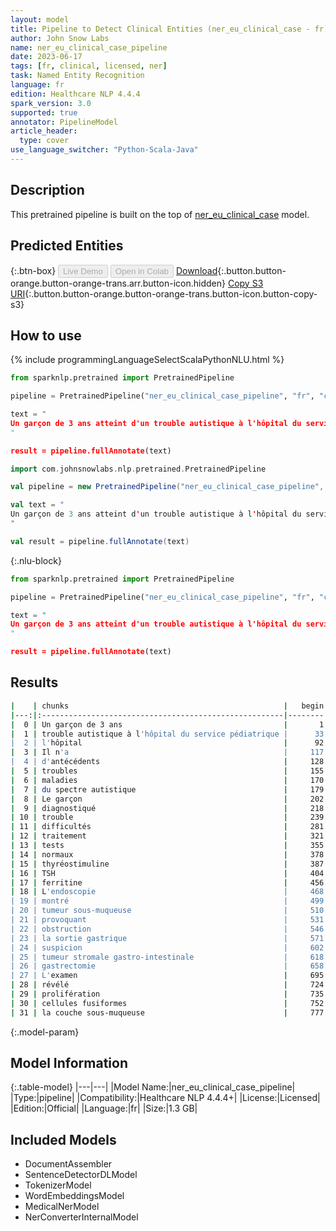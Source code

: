 ```yaml
---
layout: model
title: Pipeline to Detect Clinical Entities (ner_eu_clinical_case - fr)
author: John Snow Labs
name: ner_eu_clinical_case_pipeline
date: 2023-06-17
tags: [fr, clinical, licensed, ner]
task: Named Entity Recognition
language: fr
edition: Healthcare NLP 4.4.4
spark_version: 3.0
supported: true
annotator: PipelineModel
article_header:
  type: cover
use_language_switcher: "Python-Scala-Java"
---
```


## Description

This pretrained pipeline is built on the top of [ner_eu_clinical_case](https://nlp.johnsnowlabs.com/2023/02/01/ner_eu_clinical_case_fr.html) model.

## Predicted Entities



{:.btn-box}
<button class="button button-orange" disabled>Live Demo</button>
<button class="button button-orange" disabled>Open in Colab</button>
[Download](https://s3.amazonaws.com/auxdata.johnsnowlabs.com/clinical/models/ner_eu_clinical_case_pipeline_fr_4.4.4_3.0_1686992330082.zip){:.button.button-orange.button-orange-trans.arr.button-icon.hidden}
[Copy S3 URI](s3://auxdata.johnsnowlabs.com/clinical/models/ner_eu_clinical_case_pipeline_fr_4.4.4_3.0_1686992330082.zip){:.button.button-orange.button-orange-trans.button-icon.button-copy-s3}

## How to use

<div class="tabs-box" markdown="1">
{% include programmingLanguageSelectScalaPythonNLU.html %}

```python
from sparknlp.pretrained import PretrainedPipeline

pipeline = PretrainedPipeline("ner_eu_clinical_case_pipeline", "fr", "clinical/models")

text = "
Un garçon de 3 ans atteint d'un trouble autistique à l'hôpital du service pédiatrique A de l'hôpital universitaire. Il n'a pas d'antécédents familiaux de troubles ou de maladies du spectre autistique. Le garçon a été diagnostiqué avec un trouble de communication sévère, avec des difficultés d'interaction sociale et un traitement sensoriel retardé. Les tests sanguins étaient normaux (thyréostimuline (TSH), hémoglobine, volume globulaire moyen (MCV) et ferritine). L'endoscopie haute a également montré une tumeur sous-muqueuse provoquant une obstruction subtotale de la sortie gastrique. Devant la suspicion d'une tumeur stromale gastro-intestinale, une gastrectomie distale a été réalisée. L'examen histopathologique a révélé une prolifération de cellules fusiformes dans la couche sous-muqueuse.
"

result = pipeline.fullAnnotate(text)
```
```scala
import com.johnsnowlabs.nlp.pretrained.PretrainedPipeline

val pipeline = new PretrainedPipeline("ner_eu_clinical_case_pipeline", "fr", "clinical/models")

val text = "
Un garçon de 3 ans atteint d'un trouble autistique à l'hôpital du service pédiatrique A de l'hôpital universitaire. Il n'a pas d'antécédents familiaux de troubles ou de maladies du spectre autistique. Le garçon a été diagnostiqué avec un trouble de communication sévère, avec des difficultés d'interaction sociale et un traitement sensoriel retardé. Les tests sanguins étaient normaux (thyréostimuline (TSH), hémoglobine, volume globulaire moyen (MCV) et ferritine). L'endoscopie haute a également montré une tumeur sous-muqueuse provoquant une obstruction subtotale de la sortie gastrique. Devant la suspicion d'une tumeur stromale gastro-intestinale, une gastrectomie distale a été réalisée. L'examen histopathologique a révélé une prolifération de cellules fusiformes dans la couche sous-muqueuse.
"

val result = pipeline.fullAnnotate(text)
```

{:.nlu-block}
```python
from sparknlp.pretrained import PretrainedPipeline

pipeline = PretrainedPipeline("ner_eu_clinical_case_pipeline", "fr", "clinical/models")

text = "
Un garçon de 3 ans atteint d'un trouble autistique à l'hôpital du service pédiatrique A de l'hôpital universitaire. Il n'a pas d'antécédents familiaux de troubles ou de maladies du spectre autistique. Le garçon a été diagnostiqué avec un trouble de communication sévère, avec des difficultés d'interaction sociale et un traitement sensoriel retardé. Les tests sanguins étaient normaux (thyréostimuline (TSH), hémoglobine, volume globulaire moyen (MCV) et ferritine). L'endoscopie haute a également montré une tumeur sous-muqueuse provoquant une obstruction subtotale de la sortie gastrique. Devant la suspicion d'une tumeur stromale gastro-intestinale, une gastrectomie distale a été réalisée. L'examen histopathologique a révélé une prolifération de cellules fusiformes dans la couche sous-muqueuse.
"

result = pipeline.fullAnnotate(text)
```
</div>

## Results

```bash
|    | chunks                                                |   begin |   end | entities           |   confidence |
|---:|:------------------------------------------------------|--------:|------:|:-------------------|-------------:|
|  0 | Un garçon de 3 ans                                    |       1 |    18 | patient            |     0.58786  |
|  1 | trouble autistique à l'hôpital du service pédiatrique |      33 |    85 | clinical_condition |     0.560657 |
|  2 | l'hôpital                                             |      92 |   100 | clinical_event     |     0.3725   |
|  3 | Il n'a                                                |     117 |   122 | patient            |     0.62695  |
|  4 | d'antécédents                                         |     128 |   140 | clinical_event     |     0.8355   |
|  5 | troubles                                              |     155 |   162 | clinical_condition |     0.9096   |
|  6 | maladies                                              |     170 |   177 | clinical_condition |     0.9109   |
|  7 | du spectre autistique                                 |     179 |   199 | bodypart           |     0.4828   |
|  8 | Le garçon                                             |     202 |   210 | patient            |     0.48925  |
|  9 | diagnostiqué                                          |     218 |   229 | clinical_event     |     0.2155   |
| 10 | trouble                                               |     239 |   245 | clinical_condition |     0.8545   |
| 11 | difficultés                                           |     281 |   291 | clinical_event     |     0.5636   |
| 12 | traitement                                            |     321 |   330 | clinical_event     |     0.9046   |
| 13 | tests                                                 |     355 |   359 | clinical_event     |     0.9305   |
| 14 | normaux                                               |     378 |   384 | units_measurements |     0.9394   |
| 15 | thyréostimuline                                       |     387 |   401 | clinical_event     |     0.4653   |
| 16 | TSH                                                   |     404 |   406 | clinical_event     |     0.691    |
| 17 | ferritine                                             |     456 |   464 | clinical_event     |     0.2768   |
| 18 | L'endoscopie                                          |     468 |   479 | clinical_event     |     0.7778   |
| 19 | montré                                                |     499 |   504 | clinical_event     |     0.9829   |
| 20 | tumeur sous-muqueuse                                  |     510 |   529 | clinical_condition |     0.7923   |
| 21 | provoquant                                            |     531 |   540 | clinical_event     |     0.868    |
| 22 | obstruction                                           |     546 |   556 | clinical_condition |     0.9448   |
| 23 | la sortie gastrique                                   |     571 |   589 | bodypart           |     0.496233 |
| 24 | suspicion                                             |     602 |   610 | clinical_event     |     0.9035   |
| 25 | tumeur stromale gastro-intestinale                    |     618 |   651 | clinical_condition |     0.5901   |
| 26 | gastrectomie                                          |     658 |   669 | clinical_event     |     0.3939   |
| 27 | L'examen                                              |     695 |   702 | clinical_event     |     0.5114   |
| 28 | révélé                                                |     724 |   729 | clinical_event     |     0.9731   |
| 29 | prolifération                                         |     735 |   747 | clinical_event     |     0.6767   |
| 30 | cellules fusiformes                                   |     752 |   770 | bodypart           |     0.5233   |
| 31 | la couche sous-muqueuse                               |     777 |   799 | bodypart           |     0.6755   |
```

{:.model-param}
## Model Information

{:.table-model}
|---|---|
|Model Name:|ner_eu_clinical_case_pipeline|
|Type:|pipeline|
|Compatibility:|Healthcare NLP 4.4.4+|
|License:|Licensed|
|Edition:|Official|
|Language:|fr|
|Size:|1.3 GB|

## Included Models

- DocumentAssembler
- SentenceDetectorDLModel
- TokenizerModel
- WordEmbeddingsModel
- MedicalNerModel
- NerConverterInternalModel